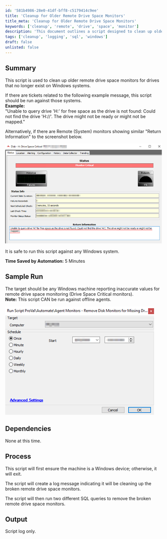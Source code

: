 ```yaml
---
id: '581b4986-28e0-41df-bff8-c5179414c9ee'
title: 'Cleanup for Older Remote Drive Space Monitors'
title_meta: 'Cleanup for Older Remote Drive Space Monitors'
keywords: ['cleanup', 'remote', 'drive', 'space', 'monitor']
description: 'This document outlines a script designed to clean up older remote drive space monitors for non-existent drives on Windows systems. It provides guidance on when to run the script, including examples of error messages and monitors that indicate the need for cleanup. The process of the script and its output are also detailed.'
tags: ['cleanup', 'logging', 'sql', 'windows']
draft: false
unlisted: false
---
```


## Summary

This script is used to clean up older remote drive space monitors for drives that no longer exist on Windows systems.

If there are tickets related to the following example message, this script should be run against those systems.  
**Example:**  
"Unable to query drive 'H:' for free space as the drive is not found: Could not find the drive 'H://'. The drive might not be ready or might not be mapped."

Alternatively, if there are Remote (System) monitors showing similar "Return Information" to the screenshot below.

![Screenshot](../../../static/img/Agent-Monitors---Remove-Disk-Monitors-for-Missing-Drives/image_1.png)

It is safe to run this script against any Windows system.

**Time Saved by Automation:** 5 Minutes

## Sample Run

The target should be any Windows machine reporting inaccurate values for remote drive space monitoring (Drive Space Critical monitors).  
**Note:** This script CAN be run against offline agents.

![Sample Run Screenshot](../../../static/img/Agent-Monitors---Remove-Disk-Monitors-for-Missing-Drives/image_2.png)

## Dependencies

None at this time.

## Process

This script will first ensure the machine is a Windows device; otherwise, it will exit.

The script will create a log message indicating it will be cleaning up the broken remote drive space monitors.

The script will then run two different SQL queries to remove the broken remote drive space monitors.

## Output

Script log only.

